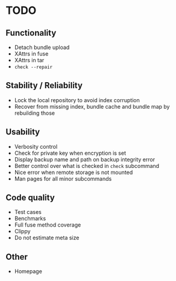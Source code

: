 # TODO

## Functionality
* Detach bundle upload
* XAttrs in fuse
* XAttrs in tar
* `check --repair`

## Stability / Reliability
* Lock the local repository to avoid index corruption
* Recover from missing index, bundle cache and bundle map by rebuilding those

## Usability
* Verbosity control
* Check for private key when encryption is set
* Display backup name and path on backup integrity error
* Better control over what is checked in `check` subcommand
* Nice error when remote storage is not mounted
* Man pages for all minor subcommands

## Code quality
* Test cases
* Benchmarks
* Full fuse method coverage
* Clippy
* Do not estimate meta size

## Other
* Homepage
